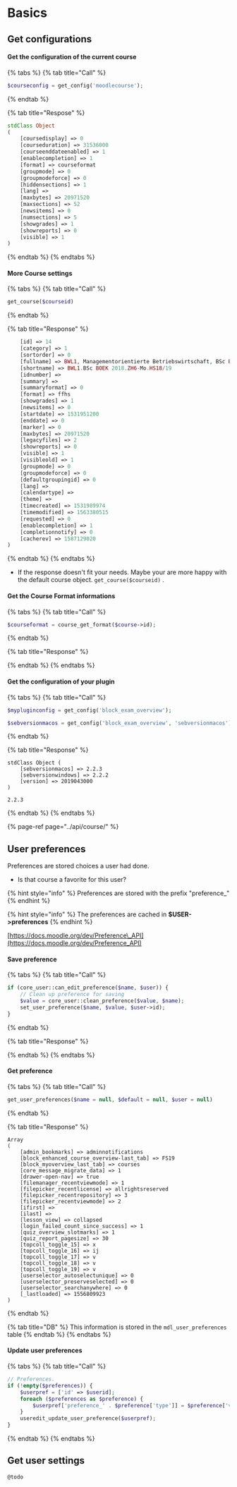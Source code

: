 # Basics

## Get configurations

#### Get the configuration of the current course

{% tabs %}
{% tab title="Call" %}
```php
$courseconfig = get_config('moodlecourse');
```
{% endtab %}

{% tab title="Respose" %}
```php
stdClass Object
(
    [coursedisplay] => 0
    [courseduration] => 31536000
    [courseenddateenabled] => 1
    [enablecompletion] => 1
    [format] => courseformat
    [groupmode] => 0
    [groupmodeforce] => 0
    [hiddensections] => 1
    [lang] => 
    [maxbytes] => 20971520
    [maxsections] => 52
    [newsitems] => 0
    [numsections] => 5
    [showgrades] => 1
    [showreports] => 0
    [visible] => 1
)

```
{% endtab %}
{% endtabs %}

#### More Course settings

{% tabs %}
{% tab title="Call" %}
```php
get_course($courseid)
```
{% endtab %}

{% tab title="Response" %}
```php
    [id] => 14
    [category] => 1
    [sortorder] => 0
    [fullname] => BWL1, Managementorientierte Betriebswirtschaft, BSc BOEK 2018, ZH6-Mo, HS18/19, Jung Adalbert
    [shortname] => BWL1.BSc BOEK 2018.ZH6-Mo.HS18/19
    [idnumber] =>
    [summary] =>
    [summaryformat] => 0
    [format] => ffhs
    [showgrades] => 1
    [newsitems] => 0
    [startdate] => 1531951200
    [enddate] => 0
    [marker] => 0
    [maxbytes] => 20971520
    [legacyfiles] => 2
    [showreports] => 0
    [visible] => 1
    [visibleold] => 1
    [groupmode] => 0
    [groupmodeforce] => 0
    [defaultgroupingid] => 0
    [lang] =>
    [calendartype] =>
    [theme] =>
    [timecreated] => 1531989974
    [timemodified] => 1563380515
    [requested] => 0
    [enablecompletion] => 1
    [completionnotify] => 0
    [cacherev] => 1587129020
)

```
{% endtab %}
{% endtabs %}

* If the response doesn't fit your needs. Maybe your are more happy with the default course object. `get_course($courseid)` .

#### Get the Course Format informations

{% tabs %}
{% tab title="Call" %}
```php
$courseformat = course_get_format($course->id);
```
{% endtab %}

{% tab title="Response" %}

{% endtab %}
{% endtabs %}

#### Get the configuration of your plugin

{% tabs %}
{% tab title="Call" %}
```php
$mypluginconfig = get_config('block_exam_overview');
```

```php
$sebversionmacos = get_config('block_exam_overview', 'sebversionmacos')
```
{% endtab %}

{% tab title="Response" %}
```text
stdClass Object ( 
    [sebversionmacos] => 2.2.3 
    [sebversionwindows] => 2.2.2 
    [version] => 2019043000 
)
```

```text
2.2.3
```
{% endtab %}
{% endtabs %}

{% page-ref page="../api/course/" %}

## User preferences

Preferences are stored choices a user had done.  
- Is that course a favorite for this user?

{% hint style="info" %}
Preferences are stored with the prefix "preference\_"
{% endhint %}

{% hint style="info" %}
The preferences are cached in **$USER-&gt;preferences**
{% endhint %}

[https://docs.moodle.org/dev/Preference\_API](https://docs.moodle.org/dev/Preference_API)

#### Save preference

{% tabs %}
{% tab title="Call" %}
```php
if (core_user::can_edit_preference($name, $user)) {
    // Clean up preference for saving
    $value = core_user::clean_preference($value, $name);
    set_user_preference($name, $value, $user->id);
}
```
{% endtab %}

{% tab title="Response" %}

{% endtab %}
{% endtabs %}

#### Get preference

{% tabs %}
{% tab title="Call" %}
```php
get_user_preferences($name = null, $default = null, $user = null) 
```
{% endtab %}

{% tab title="Response" %}
```text
Array
(
    [admin_bookmarks] => adminnotifications
    [block_enhanced_course_overview-last_tab] => FS19
    [block_myoverview_last_tab] => courses
    [core_message_migrate_data] => 1
    [drawer-open-nav] => true
    [filemanager_recentviewmode] => 1
    [filepicker_recentlicense] => allrightsreserved
    [filepicker_recentrepository] => 3
    [filepicker_recentviewmode] => 2
    [ifirst] => 
    [ilast] => 
    [lesson_view] => collapsed
    [login_failed_count_since_success] => 1
    [quiz_overview_slotmarks] => 1
    [quiz_report_pagesize] => 30
    [topcoll_toggle_15] => x
    [topcoll_toggle_16] => ij
    [topcoll_toggle_17] => v
    [topcoll_toggle_18] => v
    [topcoll_toggle_19] => v
    [userselector_autoselectunique] => 0
    [userselector_preserveselected] => 0
    [userselector_searchanywhere] => 0
    [_lastloaded] => 1556809923
)

```
{% endtab %}

{% tab title="DB" %}
This information is stored in the `mdl_user_preferences` table
{% endtab %}
{% endtabs %}

#### Update user preferences

{% tabs %}
{% tab title="Call" %}
```php
// Preferences.
if (!empty($preferences)) {
    $userpref = ['id' => $userid];
    foreach ($preferences as $preference) {
        $userpref['preference_' . $preference['type']] = $preference['value'];
    }
    useredit_update_user_preference($userpref);
}
```
{% endtab %}
{% endtabs %}

## Get user settings

```text
@todo
```


